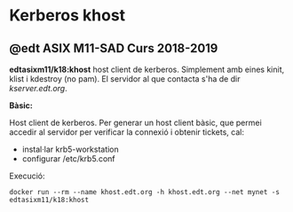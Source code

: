 # Kerberos khost
## @edt ASIX M11-SAD Curs 2018-2019

**edtasixm11/k18:khost** host client de kerberos. Simplement amb eines
  kinit, klist i kdestroy (no pam). El servidor al que contacta s'ha
  de dir *kserver.edt.org*.
  

**Bàsic:**

Host client de kerberos. Per generar un host client bàsic, que permei accedir al servidor
per verificar la connexió i obtenir tickets, cal:

 * instal·lar krb5-workstation
 * configurar /etc/krb5.conf

Execució:
```
docker run --rm --name khost.edt.org -h khost.edt.org --net mynet -s edtasixm11/k18:khost
```

